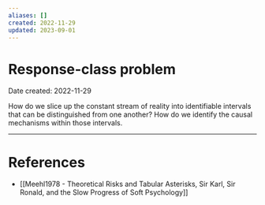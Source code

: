 ```yaml
---
aliases: []
created: 2022-11-29
updated: 2023-09-01
---
```


# Response-class problem
Date created: 2022-11-29

How do we slice up the constant stream of reality into identifiable intervals that can be distinguished from one another? How do we identify the causal mechanisms within those intervals.

---
# References
* [[Meehl1978 - Theoretical Risks and Tabular Asterisks, Sir Karl, Sir Ronald, and the Slow Progress of Soft Psychology]]